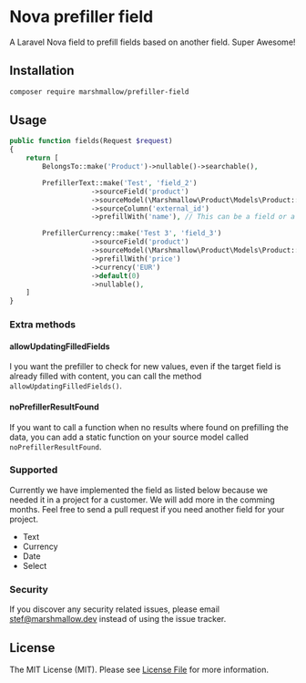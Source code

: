 # Nova prefiller field

A Laravel Nova field to prefill fields based on another field. Super Awesome!

## Installation

```bash
composer require marshmallow/prefiller-field
```

## Usage
```php
public function fields(Request $request)
{
    return [
		BelongsTo::make('Product')->nullable()->searchable(),

		PrefillerText::make('Test', 'field_2')
                    ->sourceField('product')
                    ->sourceModel(\Marshmallow\Product\Models\Product::class)
                    ->sourceColumn('external_id')
                    ->prefillWith('name'), // This can be a field or a method on your target resource

        PrefillerCurrency::make('Test 3', 'field_3')
                    ->sourceField('product')
                    ->sourceModel(\Marshmallow\Product\Models\Product::class)
                    ->prefillWith('price')
                    ->currency('EUR')
                    ->default(0)
                    ->nullable(),
	]
}
```

### Extra methods
#### allowUpdatingFilledFields
I you want the prefiller to check for new values, even if the target field is already filled with content, you can call the method `allowUpdatingFilledFields()`.

#### noPrefillerResultFound
If you want to call a function when no results where found on prefilling the data, you can add a static function on your source model called `noPrefillerResultFound`.
### Supported

Currently we have implemented the field as listed below because we needed it in a project for a customer. We will add more in the comming months. Feel free to send a pull request if you need another field for your project.
- Text
- Currency
- Date
- Select

### Security

If you discover any security related issues, please email stef@marshmallow.dev instead of using the issue tracker.

## License

The MIT License (MIT). Please see [License File](LICENSE.md) for more information.
